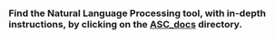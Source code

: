 
### Find the Natural Language Processing tool, with in-depth instructions, by clicking on the [ASC_docs](asc_docs) directory.
